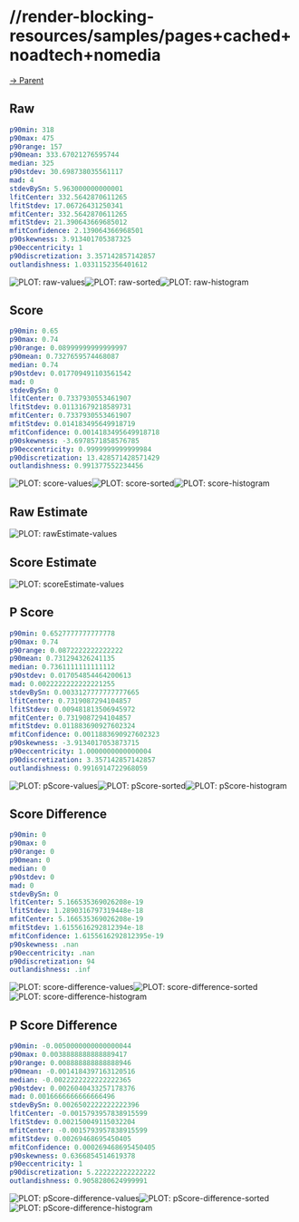 
# //render-blocking-resources/samples/pages+cached+noadtech+nomedia

[→ Parent](../..)


## Raw


```yaml
p90min: 318
p90max: 475
p90range: 157
p90mean: 333.67021276595744
median: 325
p90stdev: 30.698738035561117
mad: 4
stdevBySn: 5.963000000000001
lfitCenter: 332.5642870611265
lfitStdev: 17.06726431250341
mfitCenter: 332.5642870611265
mfitStdev: 21.390643669685012
mfitConfidence: 2.139064366968501
p90skewness: 3.913401705387325
p90eccentricity: 1
p90discretization: 3.357142857142857
outlandishness: 1.0331152356401612

```

![PLOT: raw-values](./raw/values.svg)![PLOT: raw-sorted](./raw/sorted.svg)![PLOT: raw-histogram](./raw/histogram.svg)
## Score


```yaml
p90min: 0.65
p90max: 0.74
p90range: 0.08999999999999997
p90mean: 0.7327659574468087
median: 0.74
p90stdev: 0.017709491103561542
mad: 0
stdevBySn: 0
lfitCenter: 0.7337930553461907
lfitStdev: 0.01131679218589731
mfitCenter: 0.7337930553461907
mfitStdev: 0.014183495649918719
mfitConfidence: 0.0014183495649918718
p90skewness: -3.6978571858576785
p90eccentricity: 0.9999999999999984
p90discretization: 13.428571428571429
outlandishness: 0.991377552234456

```

![PLOT: score-values](./score/values.svg)![PLOT: score-sorted](./score/sorted.svg)![PLOT: score-histogram](./score/histogram.svg)
## Raw Estimate

![PLOT: rawEstimate-values](./rawEstimate/values.svg)
## Score Estimate

![PLOT: scoreEstimate-values](./scoreEstimate/values.svg)
## P Score


```yaml
p90min: 0.6527777777777778
p90max: 0.74
p90range: 0.0872222222222222
p90mean: 0.731294326241135
median: 0.7361111111111112
p90stdev: 0.017054854464200613
mad: 0.0022222222222221255
stdevBySn: 0.0033127777777777665
lfitCenter: 0.7319087294104857
lfitStdev: 0.009481813506945972
mfitCenter: 0.7319087294104857
mfitStdev: 0.011883690927602324
mfitConfidence: 0.0011883690927602323
p90skewness: -3.9134017053873715
p90eccentricity: 1.0000000000000004
p90discretization: 3.357142857142857
outlandishness: 0.9916914722968059

```

![PLOT: pScore-values](./pScore/values.svg)![PLOT: pScore-sorted](./pScore/sorted.svg)![PLOT: pScore-histogram](./pScore/histogram.svg)
## Score Difference


```yaml
p90min: 0
p90max: 0
p90range: 0
p90mean: 0
median: 0
p90stdev: 0
mad: 0
stdevBySn: 0
lfitCenter: 5.166535369026208e-19
lfitStdev: 1.2890316797319448e-18
mfitCenter: 5.166535369026208e-19
mfitStdev: 1.6155616292812394e-18
mfitConfidence: 1.6155616292812395e-19
p90skewness: .nan
p90eccentricity: .nan
p90discretization: 94
outlandishness: .inf

```

![PLOT: score-difference-values](./score-difference/values.svg)![PLOT: score-difference-sorted](./score-difference/sorted.svg)![PLOT: score-difference-histogram](./score-difference/histogram.svg)
## P Score Difference


```yaml
p90min: -0.0050000000000000044
p90max: 0.0038888888888889417
p90range: 0.008888888888888946
p90mean: -0.0014184397163120516
median: -0.0022222222222222365
p90stdev: 0.0026040433257178376
mad: 0.0016666666666666496
stdevBySn: 0.0026502222222222396
lfitCenter: -0.0015793957838915599
lfitStdev: 0.002150049115032204
mfitCenter: -0.0015793957838915599
mfitStdev: 0.00269468695450405
mfitConfidence: 0.000269468695450405
p90skewness: 0.6366854514619378
p90eccentricity: 1
p90discretization: 5.222222222222222
outlandishness: 0.9058280624999991

```

![PLOT: pScore-difference-values](./pScore-difference/values.svg)![PLOT: pScore-difference-sorted](./pScore-difference/sorted.svg)![PLOT: pScore-difference-histogram](./pScore-difference/histogram.svg)